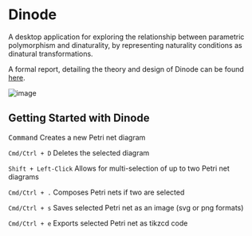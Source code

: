 Dinode
======
A desktop application for exploring the relationship between parametric polymorphism and dinaturality,
by representing naturality conditions as dinatural transformations.

A formal report, detailing the theory and design of Dinode can be found [here](https://github.com/brandonhewer/Dissertation).

![image](https://www.dropbox.com/s/4jby7q391nxywcw/petrinet.png?dl=1)


Getting Started with Dinode
---------------------------

<kbd>Command</kbd>         Creates a new Petri net diagram

`Cmd/Ctrl + D`         Deletes the selected diagram

`Shift + Left-Click`   Allows for multi-selection of up to two Petri net diagrams

`Cmd/Ctrl + .`         Composes Petri nets if two are selected

`Cmd/Ctrl + s`         Saves selected Petri net as an image (svg or png formats)

`Cmd/Ctrl + e`         Exports selected Petri net as tikzcd code
